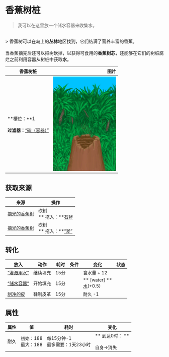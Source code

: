 # 香蕉树桩  
> 我可以在这里放一个储水容器来收集水。  
<br>  
> 香蕉树可以在岛上的<b>丛林</b>地区找到，它们结满了营养丰富的香蕉。<br><br>当香蕉摘完后还可以把树砍掉，以获得可食用的<b>香蕉树芯</b>，还能够在它们的树桩腐烂之前利用容器从树桩中获取<b>水</b>。  
  
  香蕉树桩  |   图片   
 ----  |  ----:   
 **槽位：**1<br><br>**过滤器：**[“碗（容器）”](tag_ContainerBowl.md)  |  <img decoding="async" src="Sprite/BananaStump.png" href="a.md" style="max-width:300px;max-height:300px;">   
  
## 获取来源  
来源  |  操作  
----  |  ----  
[摘光的香蕉树](BananaTreeCleared.md)  |  砍树<br>** 拖入：**[石斧](StoneAxe.md)  
[摘光的香蕉树](BananaTreeCleared.md)  |  砍树<br>** 拖入：**[“斧”](tag_Axe.md)  
## 转化  
放入  |  动作  |  耗时  |  条件  |  变化  |  状态  
----  |  ----  |  ----  |  ----  |  ----  |  ----  
[“灌溉用水”](tag_WaterFresh.md)  |  继续填充  |  15分  |    |  含水量 + 12  |    
[“储水容器”](tag_WaterContainer.md)  |  开始填充  |  15分  |    |  ** [water] **<br>[水](LQ_Water.md)(+0.5)<br>  |    
[刮净的皮](SkinFleshed.md)  |  鞣制皮革  |  15分  |    |  耐久  -1  |    
## 属性   
属性  |  值  |  耗时  |  变化  
----  |  ----  |  ----  |  ----  
耐久  |  初始：188<br>最大：188  |  每15分钟-1<br>最多需要：1天23小时  |  ** 到达0时： **<br><br>自身→消失  


<script>document.title="香蕉树桩 - 卡牌生存百科 Card Survival Wiki";</script>